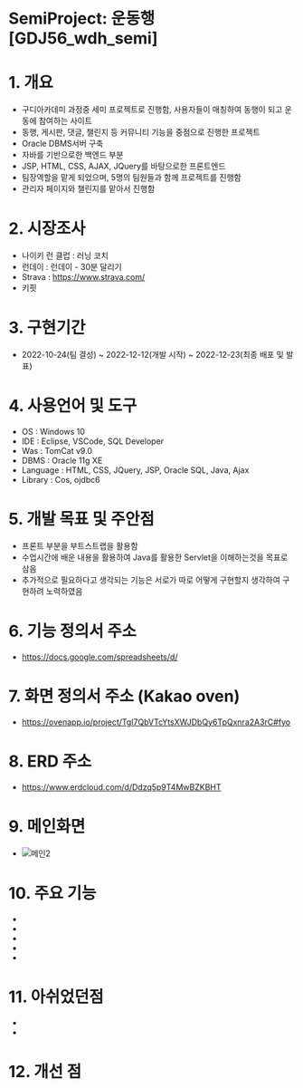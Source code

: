 # SemiProject: 운동행 [GDJ56_wdh_semi]

# 1. 개요

- 구디아카데미 과정중 세미 프로젝트로 진행함, 사용자들이 매칭하여 동행이 되고 운동에 참여하는 사이트
- 동행, 게시판, 댓글, 챌린지 등 커뮤니티 기능을 중점으로 진행한 프로젝트
- Oracle DBMS서버 구축
- 자바를 기반으로한 백엔드 부분 
- JSP, HTML, CSS, AJAX, JQuery를 바탕으로한 프론트엔드
- 팀장역할을 맡게 되었으며, 5명의 팀원들과 함께 프로젝트를 진행함
- 관리자 페이지와 챌린지를 맡아서 진행함

# 2. 시장조사
- 나이키 런 클럽 : 러닝 코치
- 런데이 : 런데이 - 30분 달리기
- Strava : https://www.strava.com/
- 키핏 
 
# 3.  구현기간
- 2022-10-24(팀 결성) ~ 2022-12-12(개발 시작) ~ 2022-12-23(최종 배포 및 발표)

# 4. 사용언어 및 도구
- OS : Windows 10
- IDE : Eclipse, VSCode, SQL Developer
- Was : TomCat v9.0
- DBMS : Oracle 11g XE
- Language : HTML, CSS, JQuery, JSP, Oracle SQL, Java, Ajax
- Library : Cos, ojdbc6

# 5. 개발 목표 및 주안점

- 프론트 부분을 부트스트랩을 활용함
- 수업시간에 배운 내용을 활용하여 Java를 활용한 Servlet을 이해하는것을 목표로 삼음
- 추가적으로 필요하다고 생각되는 기능은 서로가 따로 어떻게 구현할지 생각하여 구현하려 노력하였음

# 6. 기능 정의서 주소
- https://docs.google.com/spreadsheets/d/

# 7. 화면 정의서 주소 (Kakao oven)
- https://ovenapp.io/project/TgI7QbVTcYtsXWJDbQy6TpQxnra2A3rC#fyo

# 8. ERD 주소
- https://www.erdcloud.com/d/Ddzq5p9T4MwBZKBHT

# 9. 메인화면
- ![메인2](https://user-images.githubusercontent.com/117968464/212039554-dcb4fdf8-0f57-4f9d-bd2a-bf2dbcec2b49.PNG)

# 10. 주요 기능
-
-
-
-
-

# 11. 아쉬었던점
- 
- 
# 12. 개선 점

